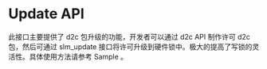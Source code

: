 # Update API

此接口主要提供了 d2c 包升级的功能，开发者可以通过 d2c API 制作许可 d2c 包，然后可通过 slm\_update 接口将许可升级到硬件锁中。极大的提高了写锁的灵活性。具体使用方法请参考 Sample 。

